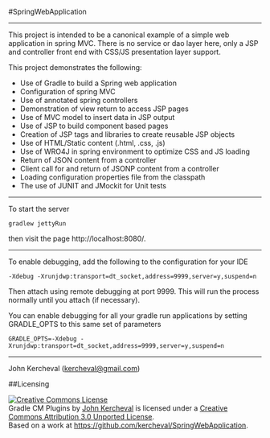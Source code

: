 #SpringWebApplication

---

This project is intended to be a canonical example of a simple web
application in spring MVC.  There is no service or dao layer here,
only a JSP and controller front end with CSS/JS presentation layer
support.

This project demonstrates the following:

- Use of Gradle to build a Spring web application
- Configuration of spring MVC
- Use of annotated spring controllers
- Demonstration of view return to access JSP pages
- Use of MVC model to insert data in JSP output
- Use of JSP to build component based pages
- Creation of JSP tags and libraries to create reusable JSP objects
- Use of HTML/Static content (.html, .css, .js)
- Use of WRO4J in spring environment to optimize CSS and JS loading
- Return of JSON content from a controller
- Client call for and return of JSONP content from a controller
- Loading configuration properties file from the classpath
- The use of JUNIT and JMockit for Unit tests

---

To start the server

```
gradlew jettyRun
```

then visit the page http://localhost:8080/.

---

To enable debugging, add the following to the configuration for your IDE

```
-Xdebug -Xrunjdwp:transport=dt_socket,address=9999,server=y,suspend=n
```

Then attach using remote debugging at port 9999.  This will run the process normally until you attach (if necessary).

You can enable debugging for all your gradle run applications by setting GRADLE_OPTS to this same set of parameters

```
GRADLE_OPTS=-Xdebug -Xrunjdwp:transport=dt_socket,address=9999,server=y,suspend=n
```

---

John Kercheval (kercheval@gmail.com)

##Licensing

<a rel="license" href="http://creativecommons.org/licenses/by/3.0/deed.en_US"><img alt="Creative Commons License" style="border-width:0" src="http://i.creativecommons.org/l/by/3.0/88x31.png" /></a><br /><span xmlns:dct="http://purl.org/dc/terms/" property="dct:title">Gradle CM Plugins</span> by <a xmlns:cc="http://creativecommons.org/ns#" href="https://github.com/kercheval" property="cc:attributionName" rel="cc:attributionURL">John Kercheval</a> is licensed under a <a rel="license" href="http://creativecommons.org/licenses/by/3.0/deed.en_US">Creative Commons Attribution 3.0 Unported License</a>.<br />Based on a work at <a xmlns:dct="http://purl.org/dc/terms/" href="https://github.com/kercheval/SpringWebApplication" rel="dct:source">https://github.com/kercheval/SpringWebApplication</a>.

